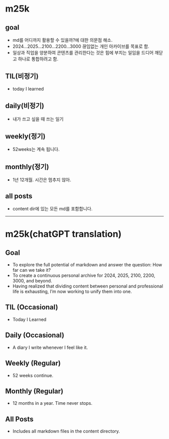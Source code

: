 # m25k

## goal
- md를 어디까지 활용할 수 있을까?에 대한 의문점 해소.
- 2024...2025...2100...2200...3000 끊임없는 개인 아카이브를 목표로 함.
- 일상과 직업을 양분하여 콘텐츠를 관리한다는 것은 힘에 부치는 일임을 드디어 깨닫고 하나로 통합하려고 함.

## TIL(비정기)
- today I learned

## daily(비정기)
- 내가 쓰고 싶을 때 쓰는 일기

## weekly(정기)
- 52weeks는 계속 됩니다.

## monthly(정기)
- 1년 12개월. 시간은 멈추지 않아.

## all posts
- content dir에 있는 모든 md를 포함합니다.

---

# m25k(chatGPT translation)

## Goal

- To explore the full potential of markdown and answer the question: How far can we take it?
- To create a continuous personal archive for 2024, 2025, 2100, 2200, 3000, and beyond.
- Having realized that dividing content between personal and professional life is exhausting, I’m now working to unify them into one.

## TIL (Occasional)

- Today I Learned

## Daily (Occasional)

- A diary I write whenever I feel like it.

## Weekly (Regular)

- 52 weeks continue.

## Monthly (Regular)

- 12 months in a year. Time never stops.

## All Posts

- Includes all markdown files in the content directory.
